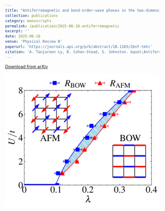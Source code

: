 ```yaml
---
title: "Antiferromagnetic and bond‑order‑wave phases in the two‑dimensional optical Su‑Schrieffer‑Heeger‑Hubbard model"
collection: publications
category: manuscripts
permalink: /publication/2025-06-18-antiferromagnetic
excerpt: ''
date: 2025-06-18
venue: 'Physical Review B'
paperurl: 'https://journals.aps.org/prb/abstract/10.1103/2bnf-tmtc'
citation: 'A. Tanjaroon Ly, B. Cohen-Stead, S. Johnston. &quot;Antiferromagnetic and bond‑order‑wave phases in the two‑dimensional optical Su‑Schrieffer‑Heeger‑Hubbard model.&quot; <i>Physical Review B</i>. 111, 245138 (2025)'
---
```

[Download from arXiv]([https://arxiv.org/abs/2311.09395](https://arxiv.org/abs/2502.14196))

![](/images/phase_diagram_fig1.png)

